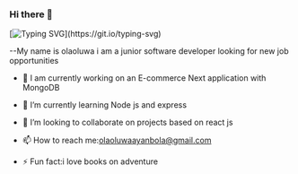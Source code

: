 ### Hi there 👋
[![Typing SVG](https://readme-typing-svg.herokuapp.com/?lines=WELCOME+TO+LAOLU'S+GIT+HUB+PROFILE;)](https://git.io/typing-svg)

--My name is olaoluwa i am a junior software developer looking for new job opportunities

- 🔭 I am currently working on an E-commerce Next application with MongoDB
 
- 🌱 I’m currently learning Node js and express
 
- 👯 I’m looking to collaborate on projects based on react js

- 📫 How to reach me:olaoluwaayanbola@gmail.com
 
- ⚡ Fun fact:i love books on adventure

<!-- #### Languages and Frameworks
![C++](https://img.shields.io/badge/C%2B%2B-00599C?style=for-the-badge&logo=c%2B%2B&logoColor=white)
![React](https://img.shields.io/badge/Qt-%23217346.svg?style=for-the-badge&logo=Qt&logoColor=white)
![HTML5](https://img.shields.io/badge/HTML5-E34F26?style=for-the-badge&logo=html5&logoColor=white)
![CSS3](https://img.shields.io/badge/CSS3-1572B6?style=for-the-badge&logo=css3&logoColor=white)
![JavaScript](https://img.shields.io/badge/JavaScript-F7DF1E?style=for-the-badge&logo=javascript&logoColor=black)
![React](https://img.shields.io/badge/React-20232A?style=for-the-badge&logo=react&logoColor=61DAFB) 

[![Top Langs](https://github-readme-stats.vercel.app/api/top-langs/?username=olaoluwaayanbola)](https://github.com/anuraghazra/github-readme-stats)
-->



 
